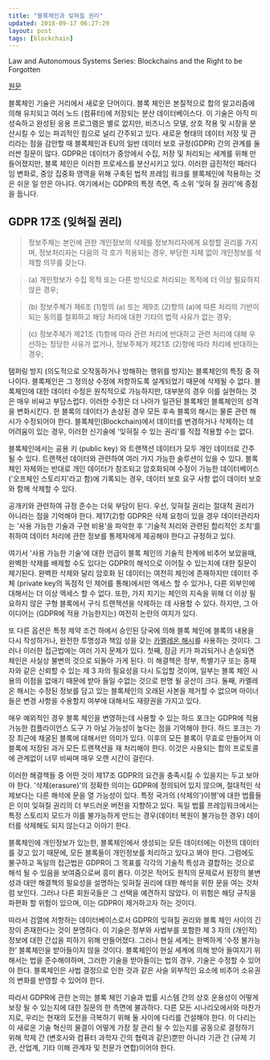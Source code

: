 ```yaml
---
title: "블록체인과 잊혀질 권리"
updated: 2018-09-17 06:27:29
layout: post
tags: [blockchain]
---
```


Law and Autonomous Systems Series: Blockchains and the Right to be Forgotten

[원문](https://www.law.ox.ac.uk/business-law-blog/blog/2018/04/law-and-autonomous-systems-series-blockchains-and-right-be-forgotten)

블록체인 기술은 거리에서 새로운 단어이다. 블록 체인은 본질적으로 합의 알고리즘에 의해 유지되고 여러 노드 (컴퓨터)에 저장되는 분산 데이터베이스다. 이 기술은 아직 미성숙하고 완성된 응용 프로그램은 별로 없지만, 비즈니스 모델, 상호 작용 및 시장을 분산시킬 수 있는 파괴적인 힘으로 널리 간주되고 있다. 새로운 형태의 데이터 저장 및 관리라는 점을 감안할 때 블록체인과 EU의 일반 데이터 보호 규정(GDPR) 간의 관계를 둘러싼 질문이 많다. GDPR은 데이터가 중앙에서 수집, 저장 및 처리되는 세계를 위해 만들어졌지만, 블록 체인은 이러한 프로세스를 분산시키고 있다. 이러한 급진적인 패러다임 변화로, 중앙 집중화 영역을 위해 구축된 법적 프레임 워크를 블록체인에  적용하는 것은 쉬운 일 만은 아니다. 여기에서는 GDPR의 특정 측면, 즉 소위 '잊혀 질 권리'에 중점을 둡니다.

## GDPR 17조 (잊혀질 권리)

> 정보주체는 본인에 관한 개인정보의 삭제를 정보처리자에게 요청할 권리를 가지며, 정보처리자는 다음의 각 호가 적용되는 경우, 부당한 지체 없이 개인정보를 삭제할 의무를 갖는다.


> (a) 개인정보가 수집 목적 또는 다른 방식으로 처리되는 목적에 더 이상 필요하지
않은 경우;


> (b) 정보주체가 제6조 (1)항의 (a) 또는 제9조 (2)항의 (a)에 따른 처리의 기반이 되는 동의를 철회하고 해당 처리에 대한 기타의 법적 사유가 없는 경우;


> (c) 정보주체가 제21조 (1)항에 따라 관련 처리에 반대하고 관련 처리에 대해 우선하는 정당한 사유가 없거나, 정보주체가 제21조 (2)항에 따라 처리에 반대하는 경우;

탬퍼링 방지 (의도적으로 오작동하거나 방해하는 행위를 방지)는 블록체인의 특징 중 하나이다. 블록체인은 그 정의상 수정에 저항하도록 설계되었기 때문에 삭제될 수 없다. 블록체인에 대한 데이터 수정은 원칙적으로 가능하지만, 대부분의 경우 이를 실현하는 것은 매우 비싸고 부담스럽다. 이러한 수정은 더 나아가 일관된 블록체인 블록체인의 성격을 변화시킨다. 한 블록의 데이터가 손상된 경우 모든 후속 블록의 해시는 물론 관련 해시가 수정되어야 한다. 블록체인(Blockchain)에서 데이터를 변경하거나 삭제하는 데 어려움이 있는 경우, 이러한 신기술에 '잊혀질 수 있는 권리'를 직접 적용할 수는 없다.

블록체인에서는 공용 키 (public key) 와 트랜잭션 데이터가 모두 개인 데이터로 간주 될 수 있다. 트랜잭션 데이터와 관련하여 여러 가지 가능한 솔루션이 있을 수 있다. 블록체인 자체와는 반대로 개인 데이터가 참조되고 암호화되며 수정이 가능한 데이터베이스('오프체인 스토리지'라고 함)에 기록되는 경우, 데이터 보호 요구 사항 없이 데이터 보호와 함께 삭제할 수 있다.

공개키와 관련하여 규정 준수는 더욱 부담이 된다. 우선, 잊혀질 권리는 절대적 권리가 아니라는 점을 기억해야 한다. 제17(2)항 GDPR은 삭제 요청이 있을 경우 데이터관리자는 '사용 가능한 기술과 구현 비용'을 파악한 후 '기술적 처리와 관련된 합리적인 조치'를 취하여 데이터 처리에 관한 정보를 통제자에게 제공해야 한다고 규정하고 있다.

여기서 '사용 가능한 기술'에 대한 언급이 블록 체인의 기술적 한계에 비추어 보았을때, 완벽한 삭제를 배제할 수도 있다는 GDPR의 해석으로 이어질 수 있는지에 대한 질문이 제기된다. 완벽한 삭제와 달리 암호화 된 데이터는 여전히 체인에 존재하지만 데이터 주체 (private key의 독점적 인 제어를 통해)에서만 액세스 할 수 있거나, 다른 외부인에 대해서는 더 이상 액세스 할 수 없다. 또한, 가지 치기는 체인의 지속을 위해 더 이상 필요하지 않은 구형 블록에서 구식 트랜잭션을 삭제하는 데 사용할 수 있다. 하지만, 그 아이디어는 (GDPR에 적용 가능한지는) 여전히 논란의 여지가 있다.

또 다른 옵션은 특정 제약 조건 하에서 승인된 당국에 의해 블록 체인에 블록의 내용을 다시 작성하거나, 완전한 투명성과 책임 성을 갖는 [카멜레온 해시](https://pdfs.semanticscholar.org/presentation/4e54/0f27d35fbbdcd6b4c6e6f0071a8121168da7.pdf)를 사용하는 것이다. 그러나 이러한 접근법에는 여러 가지 문제가 있다. 첫째, 잠금 키가 파괴되거나 손실되면 체인은 사실상 불변의 것으로 되돌아 가게 된다. 이 해결책은 정부, 특별기구 또는 중재자와 같은 신뢰할 수 있는 제 3 자의 필요성을 다시 도입할 것이며, 일부는 블록 체인 사용의 이점을 없애기 때문에 받아 들일 수없는 것으로 판명 될 공산이 크다. 둘째, 카멜레온 해시는 수정된 정보를 담고 있는 블록체인의 오래된 사본을 제거할 수 없으며 마이너들은 변경 사항을 수용할지 여부에 대해서도 재량권을 가지고 있다.

매우 예외적인 경우 블록 체인을 변영하는데 사용할 수 있는 하드 포크는 GDPR에 적용가능한 컴플라이언스 도구 가 아닐 가능성이 높다는 점을 기억해야 한다. 하드 포크는 가장 최근에 채굴된 블록에 대해서만 의미가 있다. 이후의 모든 블록이 무효로 만들어져 이 블록에 저장된 과거 모든 트랜잭션을 재 처리해야 한다. 이것은 사용되는 합의 프로토콜에 관계없이 너무 비싸며 매우 오랜 시간이 걸린다.

이러한 해결책들 중 어떤 것이 제17조 GDPR의 요건을 충족시킬 수 있을지는 두고 보아야 한다. '삭제(erasure)'의 정확한 의미는 GDPR에 정의되어 있지 않으며, 절대적인 삭제보다는 다른 해석에 문을 열 가능성이 있다. 특정 국가의 (삭제의')이행'에 대한 법률들은 이미 잊혀질 권리의 더 부드러운 버전을 지향하고 있다. 독일 법률 프레임워크에서는 특정 스토리지 모드가 이를 불가능하게 만드는 경우(데이터 복원이 불가능한 경우) 데이터를 삭제해도 되지 않는다고 이야기 한다.

블록체인에 개인정보가 있는한, 블록체인에서 생성되는 모든 데이터에는 이전의 데이터를 갖고 있기 때문에, 모든 블록들이 개인정보를 처리하고 있다고 봐야 한다. 그럼에도 불구하고 독일의 접근법은 GDPR이 그 목표를 각각의 기술적 특성과 결합하는 것으로 해석 될 수 있음을 보여줌으로써 흥미 롭다. 이것은 적어도 원칙의 문제로서 원장의 불변성과 대안 해결책의 필요성을 설명하는 잊혀질 권리에 대한 해석을 위한 문을 여는 것처럼 보인다. 그러나 다른 회원국들은 그 선택을 예견하지 않았다. 이 위험은 해당 규칙을 파편화 할 위험이 있으며, 이는 GDPR이 제거하고자 하는 것이다.

따라서 검열에 저항하는 데이터베이스로서 GDPR의 잊혀질 권리와 블록 체인 사이의 긴장이 존재한다는 것이 분명하다. 이 기술은 정부와 사법부를 포함한 제 3 자의 (개인적) 정보에 대한 간섭을 피하기 위해 만들어졌다. 그러나 현실 세계는 완벽하게 ‘수정 불가능한’ 블록체인을 받아들이지 않을 것이다. 블록체인이 현실 세계에 의해 받아 들여지기 위해서는 법을 준수해야하며, 그러한 기술을 받아들이는 법의 경우, 기술은 수정할 수 있어야 한다. 블록체인은 사법 결정으로 인한 것과 같은 사슬 외부적인 요소에 비추어 소유권의 변화를 반영할 수 있어야 한다.

따라서 GDPR에 관한 논의는 블록 체인 기술과 법률 시스템 간의 상호 운용성이 어떻게 보장 될 수 있는지에 대한 질문의 한 측면에 불과하다. 다른 모든 시나리오에서와 마찬가지로, 우리는 현재의 도전을 극복하기 위해 둘 사이에 다리를 건설해야 한다. 이 다리는 이 새로운 기술 혁신의 물결이 어떻게 가장 잘 관리 될 수 있는지를 공동으로 결정하기 위해 학제 간 (변호사와 컴퓨터 과학자 간의 협력과 같은)뿐만 아니라 기관 간 (규제 기관, 산업계, 기타 이해 관계자 및 전문가 연합)이어야 한다.